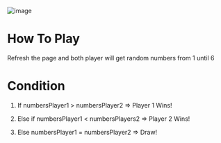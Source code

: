 ![image](https://github.com/user-attachments/assets/e822ca1e-4f71-4909-9b19-f37b22b15aff)

# How To Play
Refresh the page and both player will get random numbers from 1 until 6

# Condition
1. If numbersPlayer1 > numbersPlayer2 => Player 1 Wins!

2. Else if numbersPlayer1 < numbersPlayers2 => Player 2 Wins!

3. Else numbersPlayer1 = numbersPlayer2 => Draw!
